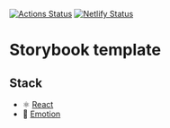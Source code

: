 [![Actions Status](https://github.com/tomasfrancisco/storybook-template/workflows/Master/badge.svg)](https://github.com/tomasfrancisco/storybook-template)
[![Netlify Status](https://api.netlify.com/api/v1/badges/9310b1b8-5a19-4264-87f6-8b74f494eab4/deploy-status)](https://app.netlify.com/sites/storybook-template/deploys)

# Storybook template

## Stack

- ⚛️ [React](https://reactjs.org/)
- 💅 [Emotion](https://emotion.sh)
